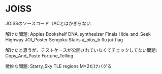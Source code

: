 JOISS
=====

JOISSのソースコード（ACとはかぎらない

解けた問題:
Apples
Bookshelf
DNA_synthesizer
Finals
Hide_and_Seek
Highway
JOI_Poster
Sengoku
Stairs
a_plus_b
flu
joi-flag

解けたと思うが、テストケースが公開されていなくてチェックしてない問題:
Copy_And_Paste
Fortune_Telling

微妙な問題:
Starry_Sky   TLE
regions      M=2だけバグる
